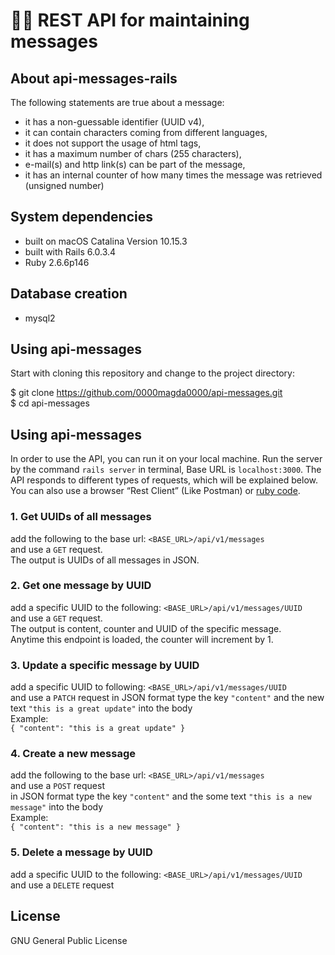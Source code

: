 # 👩‍💻 REST API for maintaining messages

## About api-messages-rails
The following statements are true about a message:
* it has a non-guessable identifier (UUID v4),
* it can contain characters coming from different languages,
* it does not support the usage of html tags,
* it has a maximum number of chars (255 characters),
* e-mail(s) and http link(s) can be part of the message,
* it has an internal counter of how many times the message was
retrieved (unsigned number)

## System dependencies
* built on macOS Catalina Version 10.15.3
* built with Rails 6.0.3.4
* Ruby 2.6.6p146

## Database creation
* mysql2

## Using api-messages
Start with cloning this repository and change to the project directory:

$ git clone https://github.com/0000magda0000/api-messages.git \
$ cd api-messages

## Using api-messages
In order to use the API, you can run it on your local machine. Run the server by the command `rails server` in terminal, Base URL is `localhost:3000`.
The API responds to different types of requests, which will be explained below.
You can also use a browser “Rest Client” (Like Postman) or [ruby code](https://stackoverflow.com/questions/12161640/setting-request-headers-in-ruby/12161762#12161762).

### 1. Get UUIDs of all messages
add the following to the base url: `<BASE_URL>/api/v1/messages`<br>
and use a `GET` request.<br>
The output is UUIDs of all messages in JSON.
### 2. Get one message by UUID
add a specific UUID to the following: `<BASE_URL>/api/v1/messages/UUID`<br>
and use a `GET` request.<br>
The output is content, counter and UUID of the specific message.<br>
Anytime this endpoint is loaded, the counter will increment by 1.
### 3. Update a specific message by UUID
add a specific UUID to following: `<BASE_URL>/api/v1/messages/UUID`<br>
and use a `PATCH` request
in JSON format type the key `"content"` and the new text `"this is a great update"` into the body<br>
Example:<br>
`{ "content": "this is a great update" }`
### 4. Create a new message
add the following to the base url: `<BASE_URL>/api/v1/messages`<br>
and use a `POST` request<br>
in JSON format type the key `"content"` and the some text `"this is a new message"` into the body<br>
Example:<br>
`{ "content": "this is a new message" }`
### 5. Delete a message by UUID
add a specific UUID to the following: `<BASE_URL>/api/v1/messages/UUID`<br>
and use a `DELETE` request

## License
GNU General Public License


